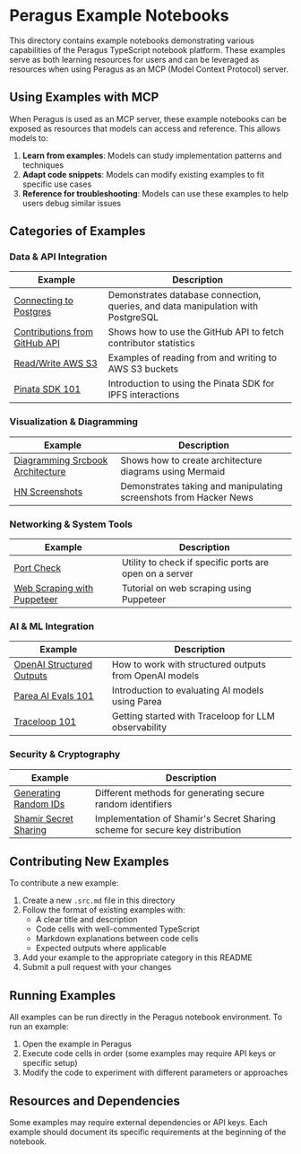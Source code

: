 # Peragus Example Notebooks

This directory contains example notebooks demonstrating various capabilities of the Peragus TypeScript notebook platform. These examples serve as both learning resources for users and can be leveraged as resources when using Peragus as an MCP (Model Context Protocol) server.

## Using Examples with MCP

When Peragus is used as an MCP server, these example notebooks can be exposed as resources that models can access and reference. This allows models to:

1. **Learn from examples**: Models can study implementation patterns and techniques
2. **Adapt code snippets**: Models can modify existing examples to fit specific use cases
3. **Reference for troubleshooting**: Models can use these examples to help users debug similar issues

## Categories of Examples

### Data & API Integration

| Example | Description |
|---------|-------------|
| [Connecting to Postgres](./connecting-to-postgres.src.md) | Demonstrates database connection, queries, and data manipulation with PostgreSQL |
| [Contributions from GitHub API](./contributions-from-github-api.src.md) | Shows how to use the GitHub API to fetch contributor statistics |
| [Read/Write AWS S3](./read-write-aws-s3.src.md) | Examples of reading from and writing to AWS S3 buckets |
| [Pinata SDK 101](./pinata-sdk-101.src.md) | Introduction to using the Pinata SDK for IPFS interactions |

### Visualization & Diagramming

| Example | Description |
|---------|-------------|
| [Diagramming Srcbook Architecture](./diagramming-srcbook-architecture.src.md) | Shows how to create architecture diagrams using Mermaid |
| [HN Screenshots](./hn-screenshots.src.md) | Demonstrates taking and manipulating screenshots from Hacker News |

### Networking & System Tools

| Example | Description |
|---------|-------------|
| [Port Check](./port-check.src.md) | Utility to check if specific ports are open on a server |
| [Web Scraping with Puppeteer](./web-scraping-with-puppeteer.src.md) | Tutorial on web scraping using Puppeteer |

### AI & ML Integration

| Example | Description |
|---------|-------------|
| [OpenAI Structured Outputs](./openai-structured-outputs.src.md) | How to work with structured outputs from OpenAI models |
| [Parea AI Evals 101](./parea-ai-evals-101.src.md) | Introduction to evaluating AI models using Parea |
| [Traceloop 101](./traceloop-101.src.md) | Getting started with Traceloop for LLM observability |

### Security & Cryptography

| Example | Description |
|---------|-------------|
| [Generating Random IDs](./generating-random-ids.src.md) | Different methods for generating secure random identifiers |
| [Shamir Secret Sharing](./shamir-secret-sharing.src.md) | Implementation of Shamir's Secret Sharing scheme for secure key distribution |

## Contributing New Examples

To contribute a new example:

1. Create a new `.src.md` file in this directory
2. Follow the format of existing examples with:
   - A clear title and description
   - Code cells with well-commented TypeScript
   - Markdown explanations between code cells
   - Expected outputs where applicable
3. Add your example to the appropriate category in this README
4. Submit a pull request with your changes

## Running Examples

All examples can be run directly in the Peragus notebook environment. To run an example:

1. Open the example in Peragus
2. Execute code cells in order (some examples may require API keys or specific setup)
3. Modify the code to experiment with different parameters or approaches

## Resources and Dependencies

Some examples may require external dependencies or API keys. Each example should document its specific requirements at the beginning of the notebook.
